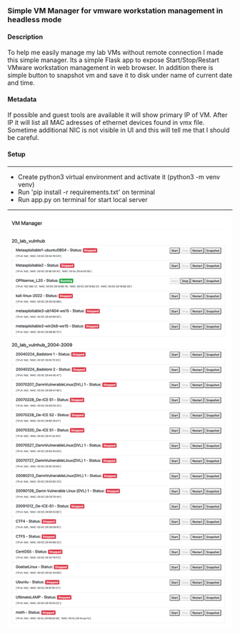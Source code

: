 ### Simple VM Manager for vmware workstation management in headless  mode


#### Description 
To help me easily manage my lab VMs without remote connection I made this simple manager. 
Its a simple Flask app to expose Start/Stop/Restart VMware workstation management in web browser. 
In addition there is simple button to snapshot vm and save it to disk under name of current date and time.

#### Metadata
If possible and guest tools are available it will show primary IP of VM. 
After IP it will list all MAC adresses of ethernet devices found in vmx file. 
Sometime additional NIC is not visible in UI and this will tell me that I should be careful. 


#### Setup
<hr>

- Create python3 virtual environment and activate it (python3 -m venv venv)
- Run 'pip install -r requirements.txt' on terminal
- Run app.py on terminal for start local server
<hr>







![example](templates/VM_Manager.png)